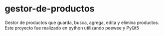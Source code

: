 # gestor-de-productos
Gestor de productos que guarda, busca, agrega, edita y elimina productos.
Este proyecto fue realizado en python utilizando peewee y PyQt5
